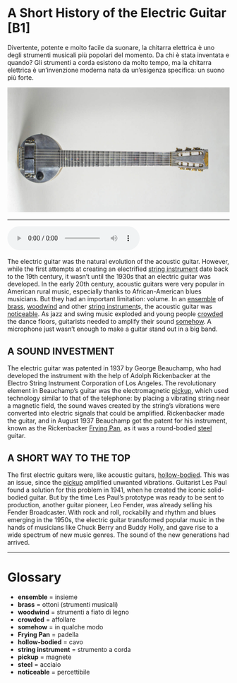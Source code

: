 # A Short History of the Electric Guitar   [B1]

Divertente, potente e molto facile da suonare, la chitarra elettrica è uno degli strumenti musicali più popolari del momento. Da chi è stata inventata e quando? Gli strumenti a corda esistono da molto tempo, ma la chitarra elettrica è un’invenzione moderna nata da un’esigenza specifica: un suono più forte.

![](A%20Short%20History%20of%20the%20Electric%20Guitar.jpg)

--------------

<div>
<audio controls autoplay>
    <source src="https:/raw.githubusercontent.com/dartie/speakup/2023-11/A%20Short%20History%20of%20the%20Electric%20Guitar.mp3" type="audio/mpeg">
</audio>
</div>


The electric guitar was the natural evolution of the acoustic guitar. However, while the first attempts at creating an electrified [string instrument](## "strumento a corda") date back to the 19th century, it wasn’t until the 1930s that an electric guitar was developed.
In the early 20th century, acoustic guitars were very popular in American rural music, especially thanks to African-American blues musicians. But they had an important limitation: volume. In an [ensemble](## "insieme") of [brass](## "ottoni (strumenti musicali)"), [woodwind](## "strumenti a fiato di legno") and other [string instrument](## "strumento a corda")s, the acoustic guitar was [noticeable](## "percettibile"). As jazz and swing music exploded and young people [crowded](## "affollare") the dance floors, guitarists needed to amplify their sound [somehow](## "in qualche modo"). A microphone just wasn’t enough to make a guitar stand out in a big band.

## A SOUND INVESTMENT
The electric guitar was patented in 1937 by George Beauchamp, who had developed the instrument with the help of Adolph Rickenbacker at the Electro String Instrument Corporation of Los Angeles. The revolutionary element in Beauchamp’s guitar was the electromagnetic [pickup](## "magnete"), which used technology similar to that of the telephone: by placing a vibrating string near a magnetic field, the sound waves created by the string’s vibrations were converted into electric signals that could be amplified. Rickenbacker made the guitar, and in August 1937 Beauchamp got the patent for his instrument, known as the Rickenbacker [Frying Pan](## "padella"), as it was a round-bodied [steel](## "acciaio") guitar.

## A SHORT WAY TO THE TOP
The first electric guitars were, like acoustic guitars, [hollow-bodied](## "cavo"). This was an issue, since the [pickup](## "magnete") amplified unwanted vibrations. Guitarist Les Paul found a solution for this problem in 1941, when he created the iconic solid-bodied guitar. But by the time Les Paul’s prototype was ready to be sent to production, another guitar pioneer, Leo Fender, was already selling his Fender Broadcaster. With rock and roll, rockabilly and rhythm and blues emerging in the 1950s, the electric guitar transformed popular music in the hands of musicians like Chuck Berry and Buddy Holly, and gave rise to a wide spectrum of new music genres. The sound of the new generations had arrived.

--------------

<div style = "display:block; clear:both; page-break-after:always;"></div>

# Glossary
* **ensemble** = insieme
* **brass** = ottoni (strumenti musicali)
* **woodwind** = strumenti a fiato di legno
* **crowded** = affollare
* **somehow** = in qualche modo
* **Frying Pan** = padella
* **hollow-bodied** = cavo
* **string instrument** = strumento a corda
* **pickup** = magnete
* **steel** = acciaio
* **noticeable** = percettibile
